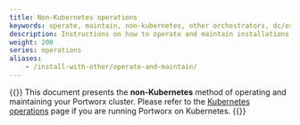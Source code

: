 ```yaml
---
title: Non-Kubernetes operations
keywords: operate, maintain, non-kubernetes, other orchestrators, dc/os, docker, ecs, nomad, digital-ocean, packet, rackspace, rancher
description: Instructions on how to operate and maintain installations with Portworx on non-Kubernetes clusters
weight: 200
series: operations
aliases:
    - /install-with-other/operate-and-maintain/
---
```

{{<info>}}
This document presents the **non-Kubernetes** method of operating and maintaining your Portworx cluster. Please refer to the [Kubernetes operations](/operations/operate-kubernetes/) page if you are running Portworx on Kubernetes.
{{</info>}}
